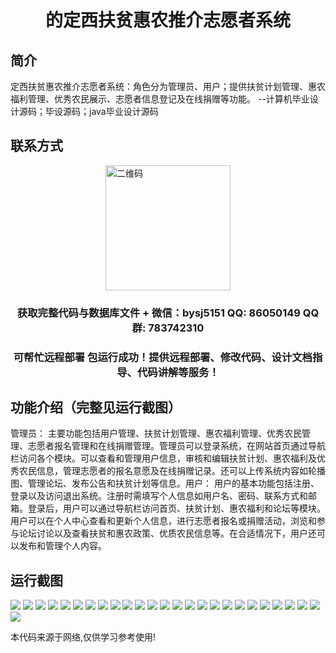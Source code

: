 <p><h1 align="center">的定西扶贫惠农推介志愿者系统</h1></p>

## 简介
定西扶贫惠农推介志愿者系统：角色分为管理员、用户；提供扶贫计划管理、惠农福利管理、优秀农民展示、志愿者信息登记及在线捐赠等功能。    --计算机毕业设计源码；毕设源码；java毕业设计源码


## 联系方式
<img src="https://bs-1329754181.cos.ap-shanghai.myqcloud.com/wx.jpg" alt="二维码" style="display: block; margin: 0 auto;" width="200px">
<p><h3 align="center">获取完整代码与数据库文件 + 微信：bysj5151 QQ: 86050149 QQ群: 783742310</h3></p>
<p><h3 align="center">可帮忙远程部署 包运行成功！提供远程部署、修改代码、设计文档指导、代码讲解等服务！</h3></p>

## 功能介绍（完整见运行截图）
管理员： 主要功能包括用户管理、扶贫计划管理、惠农福利管理、优秀农民管理、志愿者报名管理和在线捐赠管理。管理员可以登录系统，在网站首页通过导航栏访问各个模块。可以查看和管理用户信息，审核和编辑扶贫计划、惠农福利及优秀农民信息，管理志愿者的报名意愿及在线捐赠记录。还可以上传系统内容如轮播图、管理论坛、发布公告和扶贫计划等信息。用户： 用户的基本功能包括注册、登录以及访问退出系统。注册时需填写个人信息如用户名、密码、联系方式和邮箱。登录后，用户可以通过导航栏访问首页、扶贫计划、惠农福利和论坛等模块。用户可以在个人中心查看和更新个人信息，进行志愿者报名或捐赠活动，浏览和参与论坛讨论以及查看扶贫和惠农政策、优质农民信息等。在合适情况下，用户还可以发布和管理个人内容。


## 运行截图
![](https://bs-1329754181.cos.ap-shanghai.myqcloud.com/ssm/DingXiPovertyAlleviationVolunteerSystem/img/001.jpg)
![](https://bs-1329754181.cos.ap-shanghai.myqcloud.com/ssm/DingXiPovertyAlleviationVolunteerSystem/img/002.jpg)
![](https://bs-1329754181.cos.ap-shanghai.myqcloud.com/ssm/DingXiPovertyAlleviationVolunteerSystem/img/003.jpg)
![](https://bs-1329754181.cos.ap-shanghai.myqcloud.com/ssm/DingXiPovertyAlleviationVolunteerSystem/img/004.jpg)
![](https://bs-1329754181.cos.ap-shanghai.myqcloud.com/ssm/DingXiPovertyAlleviationVolunteerSystem/img/005.jpg)
![](https://bs-1329754181.cos.ap-shanghai.myqcloud.com/ssm/DingXiPovertyAlleviationVolunteerSystem/img/006.jpg)
![](https://bs-1329754181.cos.ap-shanghai.myqcloud.com/ssm/DingXiPovertyAlleviationVolunteerSystem/img/007.jpg)
![](https://bs-1329754181.cos.ap-shanghai.myqcloud.com/ssm/DingXiPovertyAlleviationVolunteerSystem/img/008.jpg)
![](https://bs-1329754181.cos.ap-shanghai.myqcloud.com/ssm/DingXiPovertyAlleviationVolunteerSystem/img/009.jpg)
![](https://bs-1329754181.cos.ap-shanghai.myqcloud.com/ssm/DingXiPovertyAlleviationVolunteerSystem/img/010.jpg)
![](https://bs-1329754181.cos.ap-shanghai.myqcloud.com/ssm/DingXiPovertyAlleviationVolunteerSystem/img/011.jpg)
![](https://bs-1329754181.cos.ap-shanghai.myqcloud.com/ssm/DingXiPovertyAlleviationVolunteerSystem/img/012.jpg)
![](https://bs-1329754181.cos.ap-shanghai.myqcloud.com/ssm/DingXiPovertyAlleviationVolunteerSystem/img/013.jpg)
![](https://bs-1329754181.cos.ap-shanghai.myqcloud.com/ssm/DingXiPovertyAlleviationVolunteerSystem/img/014.jpg)
![](https://bs-1329754181.cos.ap-shanghai.myqcloud.com/ssm/DingXiPovertyAlleviationVolunteerSystem/img/015.jpg)
![](https://bs-1329754181.cos.ap-shanghai.myqcloud.com/ssm/DingXiPovertyAlleviationVolunteerSystem/img/016.jpg)
![](https://bs-1329754181.cos.ap-shanghai.myqcloud.com/ssm/DingXiPovertyAlleviationVolunteerSystem/img/017.jpg)
![](https://bs-1329754181.cos.ap-shanghai.myqcloud.com/ssm/DingXiPovertyAlleviationVolunteerSystem/img/018.jpg)
![](https://bs-1329754181.cos.ap-shanghai.myqcloud.com/ssm/DingXiPovertyAlleviationVolunteerSystem/img/019.jpg)
![](https://bs-1329754181.cos.ap-shanghai.myqcloud.com/ssm/DingXiPovertyAlleviationVolunteerSystem/img/020.jpg)
![](https://bs-1329754181.cos.ap-shanghai.myqcloud.com/ssm/DingXiPovertyAlleviationVolunteerSystem/img/021.jpg)
![](https://bs-1329754181.cos.ap-shanghai.myqcloud.com/ssm/DingXiPovertyAlleviationVolunteerSystem/img/022.jpg)
![](https://bs-1329754181.cos.ap-shanghai.myqcloud.com/ssm/DingXiPovertyAlleviationVolunteerSystem/img/023.jpg)
![](https://bs-1329754181.cos.ap-shanghai.myqcloud.com/ssm/DingXiPovertyAlleviationVolunteerSystem/img/024.jpg)
![](https://bs-1329754181.cos.ap-shanghai.myqcloud.com/ssm/DingXiPovertyAlleviationVolunteerSystem/img/025.jpg)
![](https://bs-1329754181.cos.ap-shanghai.myqcloud.com/ssm/DingXiPovertyAlleviationVolunteerSystem/img/026.jpg)

<p>本代码来源于网络,仅供学习参考使用!</p>
